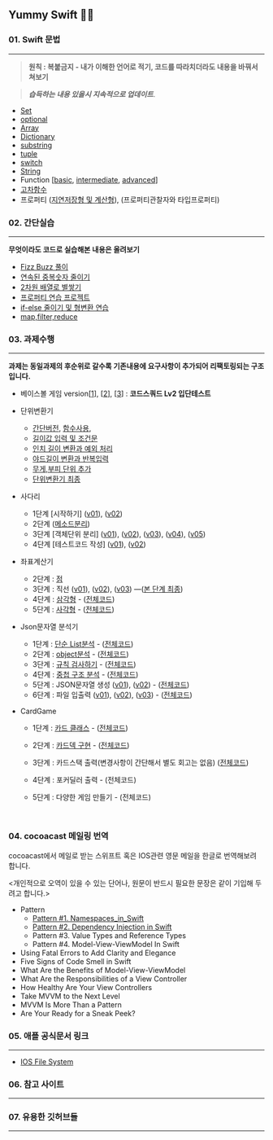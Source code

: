 ## Yummy Swift 💛💙



### 01. Swift 문법 

------

>  **원칙 : 복붙금지 - 내가 이해한 언어로 적기, 코드를 따라치더라도 내용을 바꿔서 쳐보기**

>  ***습득하는 내용 있을시 지속적으로 업데이트***.

- [Set](https://github.com/JeongHoonkr/Studying-Record/blob/master/Study/Swift%20Grammer/Set.md)
- [optional](https://github.com/JeongHoonkr/Studying-Record/blob/master/Study/Swift%20Grammer/Optional.md)
- [Array](https://github.com/JeongHoonkr/Studying-Record/blob/master/Study/Swift%20Grammer/Array.md)
- [Dictionary](https://github.com/JeongHoonkr/Studying-Record/blob/master/Study/Swift%20Grammer/Dictionary.md)
- [substring](https://github.com/JeongHoonkr/Studying-Record/blob/master/Study/Swift%20Grammer/substring.md)
- [tuple](https://github.com/JeongHoonkr/Studying-Record/blob/master/Study/Swift%20Grammer/Tuple.md)
- [switch](https://github.com/JeongHoonkr/Studying-Record/blob/master/Study/Swift%20Grammer/Tuple.md)
- [String](https://github.com/JeongHoonkr/Studying-Record/blob/master/Study/Swift%20Grammer/String.md)
- Function [[basic](https://github.com/JeongHoonkr/Studying-Record/blob/master/Study/Swift%20Grammer/Function%20basic.md), [intermediate](https://github.com/JeongHoonkr/Studying-Record/blob/master/Study/Swift%20Grammer/Function%20intermediate.md), [advanced](https://github.com/JeongHoonkr/Studying-Record/blob/master/Study/Swift%20Grammer/Function%20Advanced.md)]
- [고차함수](https://github.com/JeongHoonkr/Studying-Record/blob/master/Study/%EA%B3%A0%EC%B0%A8%ED%95%A8%EC%88%98.md)
- 프로퍼티 ([지연저장형 및 계산형](https://github.com/JeongHoonkr/Studying-Record/blob/master/Study/Swift%20Grammer/%EC%A7%80%EC%97%B0%EC%A0%80%EC%9E%A5%ED%98%95%20%EB%B0%8F%20%EA%B3%84%EC%82%B0%ED%98%95.md)), (프로퍼티관찰자와 타입프로퍼티)



### 02. 간단실습

------

**무엇이라도 코드로 실습해본 내용은 올려보기**

- [Fizz Buzz 풀이](https://github.com/JeongHoonkr/Studying-Record/blob/master/Study/%EC%8B%A4%EC%8A%B5/Fizz%20Buzz%20%ED%92%80%EC%9D%B4.md)
- [연속된 중복숫자 줄이기](https://github.com/JeongHoonkr/Studying-Record/blob/master/Study/%EC%8B%A4%EC%8A%B5/%EC%97%B0%EC%86%8D%EB%90%9C%20%EC%A4%91%EB%B3%B5%EC%88%AB%EC%9E%90%20%EC%A4%84%EC%9D%B4%EA%B8%B0.md)
- [2차원 배열로 별쌓기](https://github.com/JeongHoonkr/Studying-Record/blob/master/Study/%EC%8B%A4%EC%8A%B5/%EB%B3%84%EC%8C%93%EA%B8%B0%EB%A5%BC%202%EC%B0%A8%EC%9B%90%20%EB%B0%B0%EC%97%B4%EB%A1%9C%20%EB%A7%8C%EB%93%A4%EA%B8%)
- [프로퍼티 연습 프로젝트](https://github.com/JeongHoonkr/Studying-Record/tree/master/Study/%EC%8B%A4%EC%8A%B5/CopiedMonsterTown)
- [if-else 줄이기 및 형변환 연습](https://github.com/JeongHoonkr/Studying-Record/blob/master/Study/%EC%8B%A4%EC%8A%B5/if-else%20%EC%A4%84%EC%9D%B4%EA%B8%B0%20%EB%B0%8F%20%ED%98%95%EB%B3%80%ED%99%98%20%EC%97%B0%EC%8A%B5.md)
- [map,filter,reduce](https://github.com/JeongHoonkr/Studying-Record/blob/master/Study/%EC%8B%A4%EC%8A%B5/Map%2C%20Filter%2C%20Reduce%20%EC%97%B0%EC%8A%B5.md)



### 03. 과제수행  

------

**과제는 동일과제의 후순위로 갈수록 기존내용에 요구사항이 추가되어 리팩토링되는 구조입니다.**

- 베이스볼 게임 version[[1](https://github.com/JeongHoonkr/Studying-Record/blob/master/Study/%EC%8B%A4%EC%8A%B5/Baseball%20Game%20v01.md)], [[2](https://github.com/JeongHoonkr/Studying-Record/blob/master/Study/%EC%8B%A4%EC%8A%B5/Baseball%20Game%20v02.md)], [[3](https://github.com/JeongHoonkr/Studying-Record/blob/master/Study/%EC%8B%A4%EC%8A%B5/Baseball%20Game%20v03.md)]  : **코드스쿼드 Lv2 입단테스트**

- 단위변환기
  * [간단버전](https://github.com/JeongHoonkr/Studying-Record/blob/master/Study/CodeSquadLv2%20Project/UnitConvertor/%EB%8B%A8%EC%9C%84%EB%B3%80%ED%99%98%EA%B8%B0%20%EA%B0%84%EB%8B%A8%EB%B2%84%EC%A0%84.md), [함수사용](https://github.com/JeongHoonkr/Studying-Record/blob/master/Study/CodeSquadLv2%20Project/UnitConvertor/%EA%B8%B8%EC%9D%B4%EB%8B%A8%EC%9C%84%EB%B3%80%ED%99%98%20%ED%95%A8%EC%88%98.md), 
  * [길이값 입력 및 조건문](https://github.com/JeongHoonkr/Studying-Record/blob/master/Study/CodeSquadLv2%20Project/UnitConvertor/%EA%B8%B8%EC%9D%B4%20%EA%B0%92%20%EC%9E%85%EB%A0%A5%20%EB%B0%8F%20%EC%A1%B0%EA%B1%B4%EB%AC%B8.md)
  * [인치 길이 변환과 예외 처리](https://github.com/JeongHoonkr/Studying-Record/blob/master/Study/CodeSquadLv2%20Project/UnitConvertor/%EC%9D%B8%EC%B9%98%20%EA%B8%B8%EC%9D%B4%20%EB%B3%80%ED%99%98%EA%B3%BC%20%EC%98%88%EC%99%B8%20%EC%B)
  * [야드길이 변환과 반복입력](https://github.com/JeongHoonkr/Studying-Record/blob/master/Study/CodeSquadLv2%20Project/UnitConvertor/%EC%95%BC%EB%93%9C%20%EA%B8%B8%EC%9D%B4%20%EB%B3%80%ED%99%98%EA%B3%BC%20%EB%B0%98%EB%B3%B5%EC%9E%8)
  * [무게,부피 단위 추가](https://github.com/JeongHoonkr/Studying-Record/blob/master/Study/CodeSquadLv2%20Project/UnitConvertor/%EB%AC%B4%EA%B2%8C%2C%EB%B6%80%ED%94%BC%EB%8B%A8%EC%9C%84%20%EC%B6%94%EA%B0%80.md)
  * [단위변환기 최종](https://github.com/JeongHoonkr/Studying-Record/blob/master/Study/CodeSquadLv2%20Project/UnitConvertor/%EB%8B%A8%EC%9C%84%EB%B3%80%ED%99%98%EA%B8%B0%20%EC%B5%9C%EC%A2%85.md)

- 사다리
  * 1단계 [시작하기] ([v01](https://github.com/JeongHoonkr/Studying-Record/blob/master/Study/CodeSquadLv2%20Project/LadderGame/%EC%82%AC%EB%8B%A4%EB%A6%AC%EA%B2%8C%EC%9E%84%201%EB%8B%A8%EA%B3%84%20v01.md)), ([v02](https://github.com/JeongHoonkr/Studying-Record/blob/master/Study/CodeSquadLv2%20Project/LadderGame/%EC%82%AC%EB%8B%A4%EB%A6%AC%EA%B2%8C%EC%9E%84%201%EB%8B%A8%EA%B3%84%20v02.md))
  * 2단계 ([메소드분리](https://github.com/JeongHoonkr/Studying-Record/blob/master/Study/CodeSquadLv2%20Project/LadderGame/%EC%82%AC%EB%8B%A4%EB%A6%AC%EA%B2%8C%EC%9E%84%202%EB%8B%A8%EA%B3%84%20v01.md))
  * 3단계 [객체단위 분리] ([v01](https://github.com/JeongHoonkr/Studying-Record/blob/master/Study/CodeSquadLv2%20Project/LadderGame/%EC%82%AC%EB%8B%A4%EB%A6%AC%EA%B2%8C%EC%9E%84%203%EB%8B%A8%EA%B3%84%20v01.md)), ([v02](https://github.com/JeongHoonkr/Studying-Record/blob/master/Study/CodeSquadLv2%20Project/LadderGame/%EC%82%AC%EB%8B%A4%EB%A6%AC%EA%B2%8C%EC%9E%84%203%EB%8B%A8%EA%B3%84%20v02.md)), ([v03](https://github.com/JeongHoonkr/Studying-Record/blob/master/Study/CodeSquadLv2%20Project/LadderGame/%EC%82%AC%EB%8B%A4%EB%A6%AC%EA%B2%8C%EC%9E%84%203%EB%8B%A8%EA%B3%84%20v02.md)), ([v04](https://github.com/JeongHoonkr/Studying-Record/blob/master/Study/CodeSquadLv2%20Project/LadderGame/%EC%82%AC%EB%8B%A4%EB%A6%AC%EA%B2%8C%EC%9E%84%203%EB%8B%A8%EA%B3%84%20V04.md)), ([v05](https://github.com/JeongHoonkr/Studying-Record/blob/master/Study/CodeSquadLv2%20Project/LadderGame/%EC%82%AC%EB%94%94%EB%A6%AC%EA%B2%8C%EC%9E%84%203%EB%8B%A8%EA%B3%84%20v05.md))
  * 4단계 [테스트코드 작성] ([v01](https://github.com/JeongHoonkr/Studying-Record/blob/master/Study/CodeSquadLv2%20Project/LadderGame/%EC%82%AC%EB%8B%A4%EB%A6%AC%EA%B2%8C%EC%9E%84%204%EB%8B%A8%EA%B3%84%20v01.md)), ([v02](https://github.com/JeongHoonkr/Studying-Record/blob/master/Study/CodeSquadLv2%20Project/LadderGame/%EC%82%AC%EB%8B%A4%EB%A6%AC%EA%B2%8C%EC%9E%84%204%EB%8B%A8%EA%B3%84%20v02.md))

- 좌표계산기
  * 2단계 : [점](https://github.com/JeongHoonkr/Studying-Record/blob/master/Study/CodeSquadLv2%20Project/CoordinatesCalculator/%EC%A2%8C%ED%91%9C%EA%B3%84%EC%82%B0%EA%B8%B0%202%EB%8B%A8%EA%B3%84.md)
  * 3단계 : 직선 ([v01](https://github.com/JeongHoonkr/Studying-Record/blob/master/Study/CodeSquadLv2%20Project/CoordinatesCalculator/%EC%A2%8C%ED%91%9C%EA%B3%84%EC%82%B0%EA%B8%B0%203%EB%8B%A8%EA%B3%84%20v01.md)), ([v02](https://github.com/JeongHoonkr/Studying-Record/blob/master/Study/CodeSquadLv2%20Project/CoordinatesCalculator/%EC%A2%8C%ED%91%9C%EA%B3%84%EC%82%B0%EA%B8%B0%203%EB%8B%A8%EA%B3%84%20v02.md)), ([v03](https://github.com/JeongHoonkr/Studying-Record/blob/master/Study/CodeSquadLv2%20Project/CoordinatesCalculator/%EC%A2%8C%ED%91%9C%EA%B3%84%EC%82%B0%EA%B8%B0%203%EB%8B%A8%EA%B3%84%20v03.md)) —([본 단계 최종](https://github.com/JeongHoonkr/swift-coordinate/tree/coordinate-step3))
  * 4단계 : [삼각형](https://github.com/JeongHoonkr/Studying-Record/blob/master/Study/CodeSquadLv2%20Project/CoordinatesCalculator/%EC%A2%8C%ED%91%9C%EA%B3%84%EC%82%B0%EA%B8%B0%204%EB%8B%A8%EA%B3%84.md) - ([전체코드](https://github.com/JeongHoonkr/swift-coordinate/tree/d007c53c3461510a3fc579e93385911d41dfede2))
  * 5단계 : [사각형](https://github.com/JeongHoonkr/Studying-Record/blob/master/Study/CodeSquadLv2%20Project/CoordinatesCalculator/%EC%A2%8C%ED%91%9C%EA%B3%84%EC%82%B0%EA%B8%B0%205%EB%8B%A8%EA%B3%84.md) - ([전체코드](https://github.com/JeongHoonkr/swift-coordinate/tree/coordinate-step5))

- Json문자열 분석기
  * 1단계 : [단순 List분석](https://github.com/JeongHoonkr/Studying-Record/blob/master/Study/CodeSquadLv2%20Project/JSONparser/JSON%201%EB%8B%A8%EA%B3%84.md) - ([전체코드](https://github.com/JeongHoonkr/swift-jsonparser/tree/jsonparser-step1/JSONParser))
  * 2단계 : [object분석](https://github.com/JeongHoonkr/Studying-Record/blob/master/Study/CodeSquadLv2%20Project/JSONparser/JSON%202%EB%8B%A8%EA%B3%84.md) - ([전체코드](https://github.com/JeongHoonkr/swift-jsonparser/tree/jsonparser-step2/JSONParser))
  * 3단계 : [규칙 검사하기](https://github.com/JeongHoonkr/Studying-Record/blob/master/Study/CodeSquadLv2%20Project/JSONparser/JSON%203%EB%8B%A8%EA%B3%84.md) - ([전체코드](https://github.com/JeongHoonkr/swift-jsonparser/tree/jsonparser-step3))
  * 4단계 : [중첩 구조 분석](https://github.com/JeongHoonkr/Studying-Record/blob/master/Study/CodeSquadLv2%20Project/JSONparser/JSON%204%EB%8B%A8%EA%B3%84.md) - ([전체코드](https://github.com/JeongHoonkr/swift-jsonparser/tree/jsonparser-step4))
  * 5단계 : JSON문자열 생성 ([v01](https://github.com/JeongHoonkr/Studying-Record/blob/master/Study/CodeSquadLv2%20Project/JSONparser/JSON%205%EB%8B%A8%EA%B3%84%20v01.md)), ([v02](https://github.com/JeongHoonkr/Studying-Record/blob/master/Study/CodeSquadLv2%20Project/JSONparser/JSON%205%EB%8B%A8%EA%B3%84%20v02.md)) - ([전체코드](https://github.com/JeongHoonkr/swift-jsonparser/tree/jsonparser-step5))
  * 6단계 : 파일 입출력 ([v01](https://github.com/JeongHoonkr/Studying-Record/blob/master/Study/CodeSquadLv2%20Project/JSONparser/JSON%206%EB%8B%A8%EA%B3%84%20v01.md)), ([v02](https://github.com/JeongHoonkr/Studying-Record/blob/master/Study/CodeSquadLv2%20Project/JSONparser/JSON%206%EB%8B%A8%EA%B3%84%20v02.md)), ([v03](https://github.com/JeongHoonkr/Studying-Record/blob/master/Study/CodeSquadLv2%20Project/JSONparser/JSON%206%EB%8B%A8%EA%B3%84%20v03.md)) - ([전체코드](https://github.com/JeongHoonkr/swift-jsonparser/tree/jsonparser-step6))

- CardGame

  * 1단계 : [카드 클래스](https://github.com/JeongHoonkr/Studying-Record/blob/master/Study/CodeSquadLv2%20Project/CardGame/CardGame%20Step1.md) - ([전체코드](https://github.com/JeongHoonkr/swift-cardgame/tree/cardgame-step1))

  * 2단계 : [카드덱 구현](https://github.com/JeongHoonkr/Studying-Record/blob/master/Study/CodeSquadLv2%20Project/CardGame/CardGame%20Step2.md) - ([전체코드](https://github.com/JeongHoonkr/swift-cardgame/tree/cardgame-step2))

  * 3단계 : 카드스택 출력(변경사항이 간단해서 별도 회고는 없음) ([전체코드](https://github.com/JeongHoonkr/swift-cardgame/tree/cardgame-step3))

  * 4단계 : 포커딜러 출력 - (전체코드)

  * 5단계 : 다양한 게임 만들기 - (전체코드)

    ​

### 04. cocoacast 메일링 번역

cocoacast에서 메일로 받는 스위프트 혹은 IOS관련 영문 메일을 한글로 번역해보려 합니다.

<개인적으로 오역이 있을 수 있는 단어나, 원문이 반드시 필요한 문장은 같이 기입해 두려고 합니다.>



* Pattern
  * [Pattern #1. Namespaces_in_Swift](https://github.com/JeongHoonkr/Studying-Record/blob/master/Study/English/Namespaces_in_swift.md)
  * [Pattern #2. Dependency Injection in Swift](https://github.com/JeongHoonkr/Studying-Record/blob/master/Study/English/Dependency_Injection_in_Swift.md)
  * Pattern #3. Value Types and Reference Types
  * Pattern #4. Model-View-ViewModel In Swift
* Using Fatal Errors to Add Clarity and Elegance
* Five Signs of Code Smell in Swift
* What Are the Benefits of Model-View-ViewModel
* What Are the Responsibilities of a View Controller
* How Healthy Are Your View Controllers
* Take MVVM to the Next Level
* MVVM Is More Than a Pattern
* Are Your Ready for a Sneak Peek?




### 05. 애플 공식문서 링크

------

* [IOS File System](https://developer.apple.com/library/content/documentation/FileManagement/Conceptual/FileSystemProgrammingGuide/AccessingFilesandDirectories/AccessingFilesandDirectories.html#//apple_ref/doc/uid/TP4001)







### 06. 참고 사이트

------





### 07. 유용한 깃허브들

------


